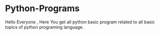 # Python-Programs
Hello Everyone ,
    Here You get all python basic program related to all basic topics of python programing language.
